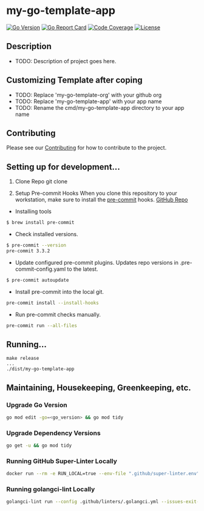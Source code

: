 # my-go-template-app

[![Go Version][go_version_img]][go_dev_url]
[![Go Report Card][go_report_img]][go_report_url]
[![Code Coverage][go_code_coverage_img]][repo_url]
[![License][repo_license_img]][repo_license_url]


## Description

* TODO: Description of project goes here.


## Customizing Template after coping

* TODO: Replace 'my-go-template-org' with your github org
* TODO: Replace 'my-go-template-app' with your app name
* TODO: Rename the cmd/my-go-template-app directory to your app name


## Contributing

Please see our [Contributing](./CONTRIBUTING.md) for how to contribute to the project.


## Setting up for development...

1. Clone Repo
git clone <LINK>

2. Setup Pre-commit Hooks
When you clone this repository to your workstation, make sure to install the [pre-commit](https://pre-commit.com/) hooks. [GitHub Repo](https://github.com/pre-commit/pre-commit)

* Installing tools
```bash
$ brew install pre-commit
```

* Check installed versions.
```bash
$ pre-commit --version
pre-commit 3.3.2
```

* Update configured pre-commit plugins.  Updates repo versions in .pre-commit-config.yaml to the latest.
```bash
$ pre-commit autoupdate
```

* Install pre-commit into the local git.
```bash
pre-commit install --install-hooks
```

* Run pre-commit checks manually.
```bash
pre-commit run --all-files
```

## Running...
```
make release
...
./dist/my-go-template-app
```


## Maintaining, Housekeeping, Greenkeeping, etc.

### Upgrade Go Version
```bash
go mod edit -go=<go_version> && go mod tidy
```

### Upgrade Dependency Versions
```bash
go get -u && go mod tidy
```

### Running GitHub Super-Linter Locally
```bash
docker run --rm -e RUN_LOCAL=true --env-file ".github/super-linter.env" -v $PWD:/tmp/lint github/super-linter:latest
```

### Running golangci-lint Locally
```bash
golangci-lint run --config .github/linters/.golangci.yml --issues-exit-code 0 --out-format=checkstyle
```


<!-- Go -->

[go_download_url]: https://golang.org/dl/
[go_install_url]: https://golang.org/cmd/go/#hdr-Compile_and_install_packages_and_dependencies
[go_version_img]: https://img.shields.io/badge/Go-1.20+-00ADD8?style=for-the-badge&logo=go
[go_report_img]: https://img.shields.io/badge/Go_report-A+-success?style=for-the-badge&logo=none
[go_report_url]: https://goreportcard.com/report/github.com/my-go-template-org/my-go-template-app
[go_code_coverage_img]: https://img.shields.io/badge/code_coverage-88%25-success?style=for-the-badge&logo=none
[go_dev_url]: https://pkg.go.dev/github.com/my-go-template-org/my-go-template-app

<!-- Repository -->

[repo_url]: https://github.com/my-go-template-org/my-go-template-app
[repo_logo_url]: https://github.com/my-go-template-org/my-go-template-app/wiki/Logo
[repo_logo_img]: https://github.com/my-go-template-org/my-go-template-app/assets/11155743/95024afc-5e3b-4d6f-8c9c-5daaa51d080d
[repo_license_url]: https://github.com/my-go-template-org/my-go-template-app/blob/main/LICENSE
[repo_license_img]: http://img.shields.io/badge/license-MIT-red.svg?style=for-the-badge&logo=none
[repo_cc_url]: https://creativecommons.org/licenses/by-sa/4.0/
[repo_v2_url]: https://github.com/my-go-template-org/my-go-template-app/tree/v2
[repo_v3_url]: https://github.com/my-go-template-org/my-go-template-app/tree/v3
[repo_issues_url]: https://github.com/my-go-template-org/my-go-template-app/issues
[repo_pull_request_url]: https://github.com/my-go-template-org/my-go-template-app/pulls
[repo_discussions_url]: https://github.com/my-go-template-org/my-go-template-app/discussions
[repo_releases_url]: https://github.com/my-go-template-org/my-go-template-app/releases
[repo_wiki_url]: https://github.com/my-go-template-org/my-go-template-app/wiki
[repo_wiki_img]: https://img.shields.io/badge/docs-wiki_page-blue?style=for-the-badge&logo=none
[repo_wiki_faq_url]: https://github.com/my-go-template-org/my-go-template-app/wiki/FAQ

<!-- Project -->

<!-- Author -->

[author]: https://github.com/

<!-- Readme links -->

[dev_to_url]: https://dev.to/
[redis_url]: https://redis.io/
[postgresql_url]: https://postgresql.org/
[nginx_url]: https://nginx.org/
[traefik_url]: https://traefik.io/traefik/
[vitejs_url]: https://vitejs.dev/
[vuejs_url]: https://vuejs.org/
[react_url]: https://reactjs.org/
[preact_url]: https://preactjs.com/
[nextjs_url]: https://nextjs.org/
[nuxt3_url]: https://v3.nuxtjs.org/
[svelte_url]: https://svelte.dev/
[lit_url]: https://lit.dev/
[chi_url]: https://github.com/go-chi/chi
[fiber_url]: https://github.com/gofiber/fiber
[net_http_url]: https://golang.org/pkg/net/http/
[docker_url]: https://hub.docker.com/r/koddr/cgapp
[python_url]: https://www.python.org/downloads/
[ansible_url]: https://docs.ansible.com/ansible/latest/installation_guide/intro_installation.html#installing-ansible-on-specific-operating-systems
[brew_url]: https://brew.sh/

